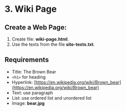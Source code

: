 # 3. Wiki Page

## Create a Web Page:
 
1. Create file: **wiki-page.html**. 
2. Use the texts from the file **site-texts.txt**.

## Requirements
-	Title: The Brown Bear
-	``<h1>`` for heading
-	Hyperlink: [https://en.wikipedia.org/wiki/Brown_bear](https://en.wikipedia.org/wiki/Brown_bear)
-	Text: use paragraph
-	List: use ordered list and unordered list
-	Image: **bear.jpg**